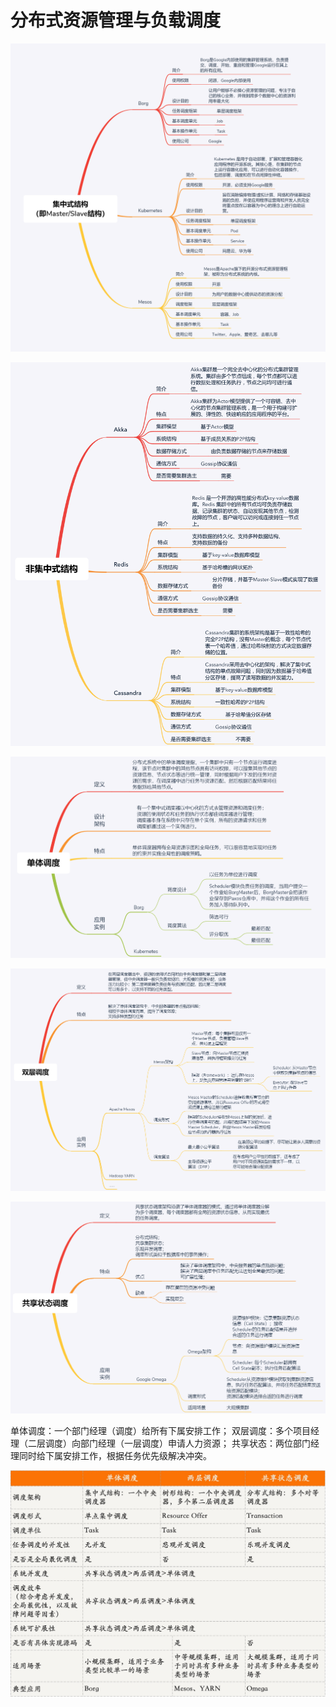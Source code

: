 # 分布式资源管理与负载调度
![](%E5%88%86%E5%B8%83%E5%BC%8F%E8%B5%84%E6%BA%90%E7%AE%A1%E7%90%86%E4%B8%8E%E8%B4%9F%E8%BD%BD%E8%B0%83%E5%BA%A6/0bdd970b5b66b60846856e7b77641fda.png)

![](%E5%88%86%E5%B8%83%E5%BC%8F%E8%B5%84%E6%BA%90%E7%AE%A1%E7%90%86%E4%B8%8E%E8%B4%9F%E8%BD%BD%E8%B0%83%E5%BA%A6/00b66db06581dd66e5f33f8100d78f67.png)

![](%E5%88%86%E5%B8%83%E5%BC%8F%E8%B5%84%E6%BA%90%E7%AE%A1%E7%90%86%E4%B8%8E%E8%B4%9F%E8%BD%BD%E8%B0%83%E5%BA%A6/0441c5efbdc8cf188818be0197be9505.png)

![](%E5%88%86%E5%B8%83%E5%BC%8F%E8%B5%84%E6%BA%90%E7%AE%A1%E7%90%86%E4%B8%8E%E8%B4%9F%E8%BD%BD%E8%B0%83%E5%BA%A6/0cd6814755cfa921f5366c71cb224330.png)

![](%E5%88%86%E5%B8%83%E5%BC%8F%E8%B5%84%E6%BA%90%E7%AE%A1%E7%90%86%E4%B8%8E%E8%B4%9F%E8%BD%BD%E8%B0%83%E5%BA%A6/651b95130de61792b85d958fcc9c7cdf.png)


单体调度：一个部门经理（调度）给所有下属安排工作；
双层调度：多个项目经理（二层调度）向部门经理（一层调度）申请人力资源；
共享状态：两位部门经理同时给下属安排工作，根据任务优先级解决冲突。

![](%E5%88%86%E5%B8%83%E5%BC%8F%E8%B5%84%E6%BA%90%E7%AE%A1%E7%90%86%E4%B8%8E%E8%B4%9F%E8%BD%BD%E8%B0%83%E5%BA%A6/84553e72142841d5dc776c35e9c3f31e.jpg)